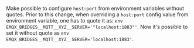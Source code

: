 Make possible to configure `host:port` from environment variables without quotes.
Prior to this change, when overriding a `host:port` config value from environment variable, one has to quote it as:
`env EMQX_BRIDGES__MQTT__XYZ__SERVER='"localhost:1883"'`.
Now it's possible to set it without quote as `env EMQX_BRIDGES__MQTT__XYZ__SERVER='localhost:1883'`.

